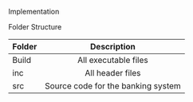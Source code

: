 Implementation

Folder Structure

|Folder|	Description|
|-------|:------------:|
|Build|	All executable files|
|inc	|All header files|
|src	|Source code for the banking system|


